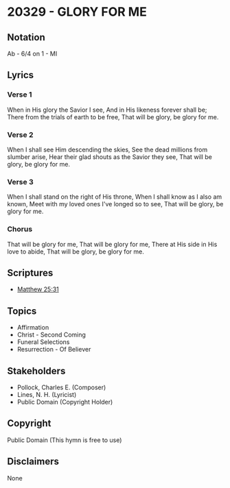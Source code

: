 # 20329 - GLORY FOR ME

## Notation

Ab - 6/4 on 1 - MI

## Lyrics

### Verse 1

When in His glory the Savior I see, And in His likeness forever shall be; There from the trials of earth to be free, That will be glory, be glory for me.

### Verse 2

When I shall see Him descending the skies, See the dead millions from slumber arise, Hear their glad shouts as the Savior they see, That will be glory, be glory for me.

### Verse 3

When I shall stand on the right of His throne, When I shall know as I also am known, Meet with my loved ones I've longed so to see, That will be glory, be glory for me.

### Chorus

That will be glory for me, That will be glory for me, There at His side in His love to abide, That will be glory, be glory for me.


## Scriptures

- [Matthew 25:31](https://www.biblegateway.com/passage/?search=Matthew%2025%3A31)

## Topics

- Affirmation
- Christ - Second Coming
- Funeral Selections
- Resurrection - Of Believer

## Stakeholders

- Pollock, Charles E. (Composer)
- Lines, N. H. (Lyricist)
- Public Domain (Copyright Holder)

## Copyright

Public Domain
(This hymn is free to use)

## Disclaimers

None

